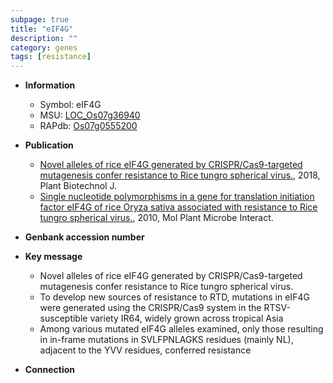 ```yaml
---
subpage: true
title: "eIF4G"
description: ""
category: genes
tags: [resistance]
---
```


* **Information**  
    + Symbol: eIF4G  
    + MSU: [LOC_Os07g36940](http://rice.plantbiology.msu.edu/cgi-bin/ORF_infopage.cgi?orf=LOC_Os07g36940)  
    + RAPdb: [Os07g0555200](http://rapdb.dna.affrc.go.jp/viewer/gbrowse_details/irgsp1?name=Os07g0555200)  

* **Publication**  
    + [Novel alleles of rice eIF4G generated by CRISPR/Cas9-targeted mutagenesis confer resistance to Rice tungro spherical virus.](http://www.ncbi.nlm.nih.gov/pubmed?term=Novel+alleles+of+rice+eIF4G+generated+by+CRISPR/Cas9-targeted+mutagenesis+confer+resistance+to+Rice+tungro+spherical+virus.%5BTitle%5D), 2018, Plant Biotechnol J.
    + [Single nucleotide polymorphisms in a gene for translation initiation factor eIF4G of rice Oryza sativa associated with resistance to Rice tungro spherical virus.](http://www.ncbi.nlm.nih.gov/pubmed?term=Single+nucleotide+polymorphisms+in+a+gene+for+translation+initiation+factor+eIF4G+of+rice+Oryza+sativa+associated+with+resistance+to+Rice+tungro+spherical+virus.%5BTitle%5D), 2010, Mol Plant Microbe Interact.

* **Genbank accession number**  

* **Key message**  
    + Novel alleles of rice eIF4G generated by CRISPR/Cas9-targeted mutagenesis confer resistance to Rice tungro spherical virus.
    + To develop new sources of resistance to RTD, mutations in eIF4G were generated using the CRISPR/Cas9 system in the RTSV-susceptible variety IR64, widely grown across tropical Asia
    + Among various mutated eIF4G alleles examined, only those resulting in in-frame mutations in SVLFPNLAGKS residues (mainly NL), adjacent to the YVV residues, conferred resistance

* **Connection**  



